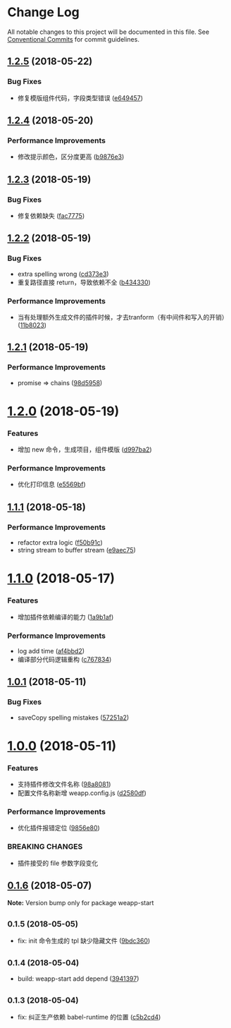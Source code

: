 # Change Log

All notable changes to this project will be documented in this file.
See [Conventional Commits](https://conventionalcommits.org) for commit guidelines.

<a name="1.2.5"></a>
## [1.2.5](https://github.com/tolerance-go/weapp-cli/compare/weapp-start@1.2.4...weapp-start@1.2.5) (2018-05-22)


### Bug Fixes

* 修复模版组件代码，字段类型错误 ([e649457](https://github.com/tolerance-go/weapp-cli/commit/e649457))




<a name="1.2.4"></a>
## [1.2.4](https://github.com/tolerance-go/weapp-cli/compare/weapp-start@1.2.3...weapp-start@1.2.4) (2018-05-20)


### Performance Improvements

* 修改提示颜色，区分度更高 ([b9876e3](https://github.com/tolerance-go/weapp-cli/commit/b9876e3))




<a name="1.2.3"></a>
## [1.2.3](https://github.com/tolerance-go/weapp-cli/compare/weapp-start@1.2.2...weapp-start@1.2.3) (2018-05-19)


### Bug Fixes

* 修复依赖缺失 ([fac7775](https://github.com/tolerance-go/weapp-cli/commit/fac7775))




<a name="1.2.2"></a>
## [1.2.2](https://github.com/tolerance-go/weapp-cli/compare/weapp-start@1.2.1...weapp-start@1.2.2) (2018-05-19)


### Bug Fixes

* extra spelling wrong ([cd373e3](https://github.com/tolerance-go/weapp-cli/commit/cd373e3))
* 重复路径直接 return，导致依赖不全 ([b434330](https://github.com/tolerance-go/weapp-cli/commit/b434330))


### Performance Improvements

* 当有处理额外生成文件的插件时候，才去tranform（有中间件和写入的开销） ([11b8023](https://github.com/tolerance-go/weapp-cli/commit/11b8023))




<a name="1.2.1"></a>
## [1.2.1](https://github.com/tolerance-go/weapp-cli/compare/weapp-start@1.2.0...weapp-start@1.2.1) (2018-05-19)


### Performance Improvements

* promise => chains ([98d5958](https://github.com/tolerance-go/weapp-cli/commit/98d5958))




<a name="1.2.0"></a>
# [1.2.0](https://github.com/tolerance-go/weapp-cli/compare/weapp-start@1.1.1...weapp-start@1.2.0) (2018-05-19)


### Features

* 增加 new 命令，生成项目，组件模版 ([d997ba2](https://github.com/tolerance-go/weapp-cli/commit/d997ba2))


### Performance Improvements

* 优化打印信息 ([e5569bf](https://github.com/tolerance-go/weapp-cli/commit/e5569bf))




<a name="1.1.1"></a>
## [1.1.1](https://github.com/tolerance-go/weapp-cli/compare/weapp-start@1.1.0...weapp-start@1.1.1) (2018-05-18)


### Performance Improvements

* refactor extra logic ([f50b91c](https://github.com/tolerance-go/weapp-cli/commit/f50b91c))
* string stream to buffer stream ([e9aec75](https://github.com/tolerance-go/weapp-cli/commit/e9aec75))




<a name="1.1.0"></a>
# [1.1.0](https://github.com/tolerance-go/weapp-cli/compare/weapp-start@1.0.1...weapp-start@1.1.0) (2018-05-17)


### Features

* 增加插件依赖编译的能力 ([1a9b1af](https://github.com/tolerance-go/weapp-cli/commit/1a9b1af))


### Performance Improvements

* log add time ([af4bbd2](https://github.com/tolerance-go/weapp-cli/commit/af4bbd2))
* 编译部分代码逻辑重构 ([c767834](https://github.com/tolerance-go/weapp-cli/commit/c767834))




<a name="1.0.1"></a>
## [1.0.1](https://github.com/tolerance-go/weapp-cli/compare/weapp-start@1.0.0...weapp-start@1.0.1) (2018-05-11)


### Bug Fixes

* saveCopy spelling mistakes ([57251a2](https://github.com/tolerance-go/weapp-cli/commit/57251a2))




<a name="1.0.0"></a>
# [1.0.0](https://github.com/tolerance-go/weapp-cli/compare/weapp-start@0.1.6...weapp-start@1.0.0) (2018-05-11)


### Features

* 支持插件修改文件名称 ([98a8081](https://github.com/tolerance-go/weapp-cli/commit/98a8081))
* 配置文件名称新增 weapp.config.js ([d2580df](https://github.com/tolerance-go/weapp-cli/commit/d2580df))


### Performance Improvements

* 优化插件报错定位 ([9856e80](https://github.com/tolerance-go/weapp-cli/commit/9856e80))


### BREAKING CHANGES

* 插件接受的 file 参数字段变化




<a name="0.1.6"></a>
## [0.1.6](https://github.com/tolerance-go/weapp-cli/compare/weapp-start@0.1.5...weapp-start@0.1.6) (2018-05-07)




**Note:** Version bump only for package weapp-start

<a name="0.1.5"></a>
## <small>0.1.5 (2018-05-05)</small>

* fix: init 命令生成的 tpl 缺少隐藏文件 ([9bdc360](https://github.com/tolerance-go/weapp-cli/commit/9bdc360))




<a name="0.1.4"></a>
## <small>0.1.4 (2018-05-04)</small>

* build: weapp-start add depend ([3941397](https://github.com/tolerance-go/weapp-cli/commit/3941397))




<a name="0.1.3"></a>
## <small>0.1.3 (2018-05-04)</small>

* fix: 纠正生产依赖 babel-runtime 的位置 ([c5b2cd4](https://github.com/tolerance-go/weapp-cli/commit/c5b2cd4))
